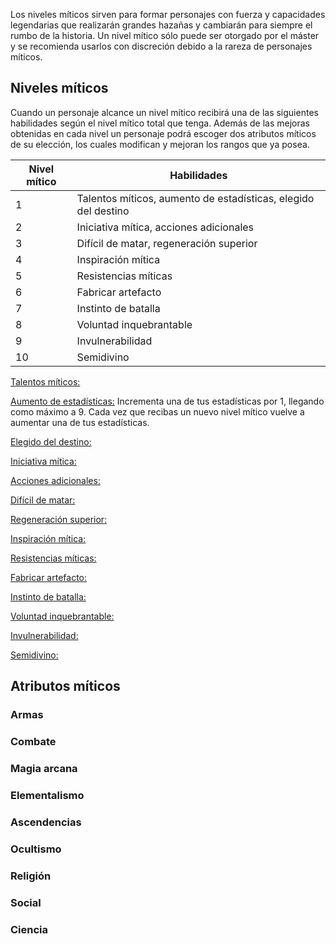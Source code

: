 Los niveles míticos sirven para formar personajes con fuerza y capacidades legendarias que realizarán grandes hazañas y cambiarán para siempre el rumbo de la historia. Un nivel mítico sólo puede ser otorgado por el máster y se recomienda usarlos con discreción debido a la rareza de personajes míticos.

## Niveles míticos

Cuando un personaje alcance un nivel mítico recibirá una de las siguientes habilidades según el nivel mítico total que tenga. Además de las mejoras obtenidas en cada nivel un personaje podrá escoger dos atributos míticos de su elección, los cuales modifican y mejoran los rangos que ya posea.

| Nivel mítico | Habilidades                                                  |
| ------------ | ------------------------------------------------------------ |
| 1            | Talentos míticos, aumento de estadísticas, elegido del destino |
| 2            | Iniciativa mítica, acciones adicionales                      |
| 3            | Difícil de matar, regeneración superior                      |
| 4            | Inspiración mítica                                           |
| 5            | Resistencias míticas                                         |
| 6            | Fabricar artefacto                                           |
| 7            | Instinto de batalla                                          |
| 8            | Voluntad inquebrantable                                      |
| 9            | Invulnerabilidad                                             |
| 10           | Semidivino                                                   |

<u>Talentos míticos:</u> 

<u>Aumento de estadísticas:</u> Incrementa una de tus estadísticas por 1, llegando como máximo a 9. Cada vez que recibas un nuevo nivel mítico vuelve a aumentar una de tus estadísticas. 

<u>Elegido del destino:</u>  

<u>Iniciativa mítica:</u>

<u>Acciones adicionales:</u>

<u>Difícil de matar:</u>

<u>Regeneración superior:</u>

<u>Inspiración mítica:</u>

<u>Resistencias míticas:</u>

<u>Fabricar artefacto:</u>

<u>Instinto de batalla:</u>

<u>Voluntad inquebrantable:</u>

<u>Invulnerabilidad:</u>

<u>Semidivino:</u>

## Atributos míticos

### Armas

### Combate

### Magia arcana

### Elementalismo

### Ascendencias

### Ocultismo

### Religión

### Social

### Ciencia